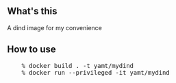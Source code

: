 ## What's this

A dind image for my convenience

## How to use

<pre>
    % docker build . -t yamt/mydind
    % docker run --privileged -it yamt/mydind
</pre>
